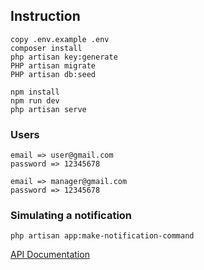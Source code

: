 ## Instruction

```
copy .env.example .env
composer install
php artisan key:generate
PHP artisan migrate
PHP artisan db:seed

npm install
npm run dev
php artisan serve
```

### Users

```
email => user@gmail.com
password => 12345678

email => manager@gmail.com
password => 12345678
```

### Simulating a notification

```
php artisan app:make-notification-command
```

[API Documentation](https://documenter.getpostman.com/view/12599375/2sB3HtEbpG)